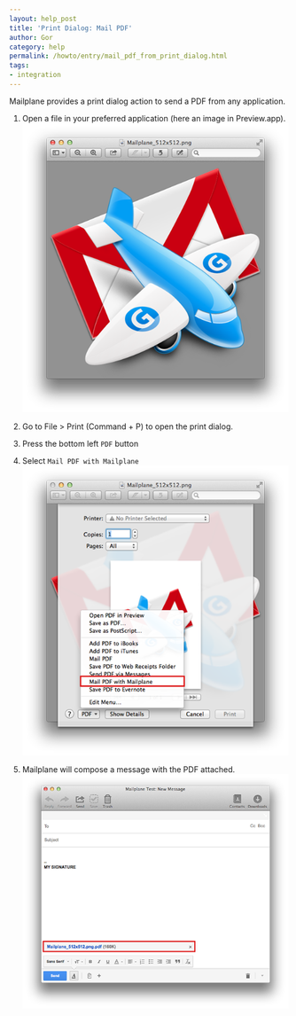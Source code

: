 ```yaml
---
layout: help_post
title: 'Print Dialog: Mail PDF'
author: Gor
category: help
permalink: /howto/entry/mail_pdf_from_print_dialog.html
tags:
- integration
---
```


Mailplane provides a print dialog action to send a PDF from any application.

1. Open a file in your preferred application (here an image in Preview.app).<br/>
	![screen1](/assets/howto/2013-11-14-mail_pdf_from_print_dialog/screen1.png)

2. Go to File > Print (Command + P) to open the print dialog.

3. Press the bottom left `PDF` button

4. Select `Mail PDF with Mailplane`<br/>
	![screen2](/assets/howto/2013-11-14-mail_pdf_from_print_dialog/screen2.png)

5. Mailplane will compose a message with the PDF attached.<br/>
	![screen3](/assets/howto/2013-11-14-mail_pdf_from_print_dialog/screen3.png)
